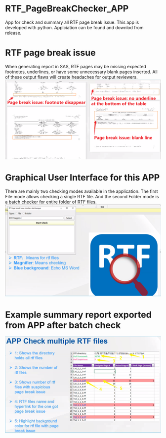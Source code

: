 # RTF_PageBreakChecker_APP
App for check and summary all RTF page break issue. This app is developed with python. Applciation can be found and downlod from release.

# RTF page break issue
When generating report in SAS, RTF pages may be missing expected footnotes, underlines, or have some unnecessary blank pages inserted.
All of these output flaws will create headaches for output reviewers. ![Example RTF page break issue](./rtf_issue.png)

# Graphical User Interface for this APP
There are mainly two checking modes available in the application. The first File mode allows checking a single RTF file. 
And the second Folder mode is a batch checker for entire folder of RTF files.![GUI](./gui.png)

# Example summary report exported from APP after batch check
![report](./report.png)
